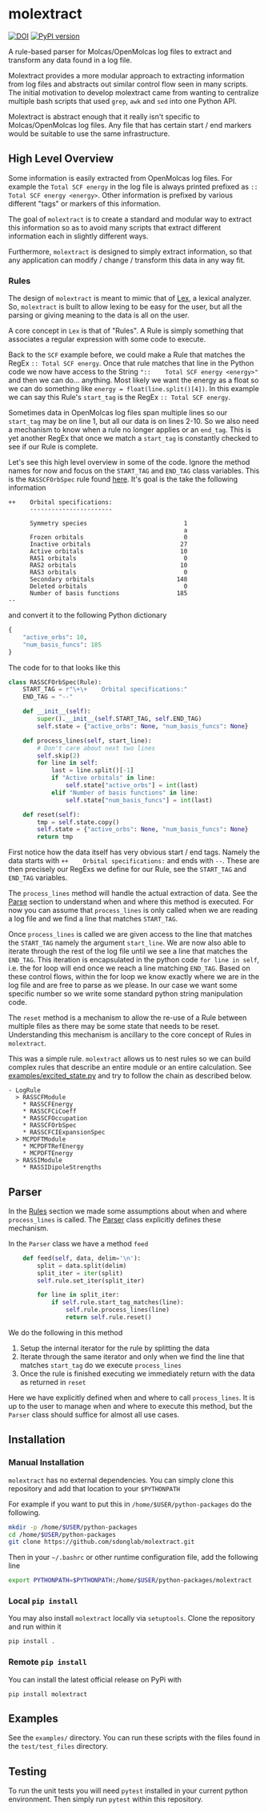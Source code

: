# molextract
[![DOI](https://zenodo.org/badge/DOI/10.5281/zenodo.7700454.svg)](https://doi.org/10.5281/zenodo.7700454)
[![PyPI version](https://img.shields.io/pypi/v/molextract.svg)](https://pypi.python.org/pypi/molextract)

A rule-based parser for Molcas/OpenMolcas log files to extract and transform any data
found in a log file.

Molextract provides a more modular approach to extracting information from log files and
abstracts out similar control flow seen in many scripts. The initial motivation to develop
molextract came from wanting to centralize multiple bash scripts that used `grep`, `awk` and `sed`
into one Python API.

Molextract is abstract enough that it really isn't specific to Molcas/OpenMolcas log files.
Any file that has certain start / end markers would be suitable to use the same infrastructure.

## High Level Overview
Some information is easily extracted from OpenMolcas log files. For example the `Total SCF energy`
in the log file is always printed prefixed as `::    Total SCF energy <energy>`. Other information
is prefixed by various different "tags" or markers of this information.

The goal of `molextract` is to create a standard and modular way to extract this information so
as to avoid many scripts that extract different information each in slightly different ways.

Furthermore, `molextract` is designed to simply extract information, so that any application can
modify / change / transform this data in any way fit.

### Rules
The design of `molextract` is meant to mimic that of [Lex](https://en.wikipedia.org/wiki/Lex_(software)), a lexical analyzer. So, `molextract`
is built to allow lexing to be easy for the user, but all the parsing or giving meaning to the
data is all on the user.

A core concept in `Lex` is that of "Rules". A Rule is simply something that associates a regular
expression with some code to execute.

Back to the `SCF` example before, we could make a Rule that matches the RegEx `:: Total SCF energy`.
Once that rule matches that line in the Python code we now have access to the String `"::    Total SCF energy <energy>"`
and then we can do... anything. Most likely we want the energy as a float so we can do something like
`energy = float(line.split()[4])`. In this example we can say this Rule's `start_tag` is the RegEx `:: Total SCF energy`.

Sometimes data in OpenMolcas log files span multiple lines so our `start_tag` may be on line 1, but all our data is on lines 2-10.
So we also need a mechanism to know when a rule no longer applies or an `end_tag`. This is yet another RegEx that once we
match a `start_tag` is constantly checked to see if our Rule is complete.

Let's see this high level overview in some of the code. Ignore the method names for now and focus
on the `START_TAG` and `END_TAG` class variables. This is the `RASSCFOrbSpec` rule found [here](https://github.com/sdonglab/molextract/blob/main/molextract/rules/molcas/rasscf.py#L84).
It's goal is the take the following information
```
++    Orbital specifications:
      -----------------------
 
      Symmetry species                           1
                                                 a
      Frozen orbitals                            0
      Inactive orbitals                         27
      Active orbitals                           10
      RAS1 orbitals                              0
      RAS2 orbitals                             10
      RAS3 orbitals                              0
      Secondary orbitals                       148
      Deleted orbitals                           0
      Number of basis functions                185
--
```
and convert it to the following Python dictionary
```python
{
    "active_orbs": 10,
    "num_basis_funcs": 185
}
```

The code for to that looks like this
```python
class RASSCFOrbSpec(Rule):
    START_TAG = r"\+\+    Orbital specifications:"
    END_TAG = "--"

    def __init__(self):
        super().__init__(self.START_TAG, self.END_TAG)
        self.state = {"active_orbs": None, "num_basis_funcs": None}

    def process_lines(self, start_line):
        # Don't care about next two lines
        self.skip(2)
        for line in self:
            last = line.split()[-1]
            if "Active orbitals" in line:
                self.state["active_orbs"] = int(last)
            elif "Number of basis functions" in line:
                self.state["num_basis_funcs"] = int(last)

    def reset(self):
        tmp = self.state.copy()
        self.state = {"active_orbs": None, "num_basis_funcs": None}
        return tmp
```
First notice how the data itself has very obvious start / end tags. Namely the data starts
with `++    Orbital specifications:` and ends with `--`. These are then precisely our RegExs
we define for our Rule, see the `START_TAG` and `END_TAG` variables.

The `process_lines` method will handle the actual extraction of data. See the [Parse](#parser)
section to understand when and where this method is executed. For now you can assume that
`process_lines` is only called when we are reading a log file and we find a line that matches
`START_TAG`.

Once `process_lines` is called we are given access to the line that matches the `START_TAG` namely
the argument `start_line`. We are now also able to iterate through the rest of the log file until
we see a line that matches the `END_TAG`. This iteration is encapsulated in the python code
`for line in self`, i.e. the for loop will end once we reach a line matching `END_TAG`. Based on
these control flows, within the for loop we know exactly where we are in the log file and are free
to parse as we please. In our case we want some specific number so we write some standard python string
manipulation code.

The `reset` method is a mechanism to allow the re-use of a Rule between multiple files as there
may be some state that needs to be reset. Understanding this mechanism is ancillary to the core
concept of Rules in `molextract`.

This was a simple rule. `molextract` allows us to nest rules so we can build complex rules that
describe an entire module or an entire calculation. See [examples/excited_state.py](https://github.com/sdonglab/molextract/blob/main/examples/excited_state.py)
and try to follow the chain as described below.
```
- LogRule
  > RASSCFModule
    * RASSCFEnergy
    * RASSCFCiCoeff
    * RASSCFOccupation
    * RASSCFOrbSpec
    * RASSCFCIExpansionSpec
  > MCPDFTModule
    * MCPDFTRefEnergy
    * MCPDFTEnergy
  > RASSIModule
    * RASSIDipoleStrengths
```

## Parser
In the [Rules](#rules) section we made some assumptions about when and where `process_lines` is called. The [Parser](https://github.com/sdonglab/molextract/blob/main/molextract/parser.py)
class explicitly defines these mechanism.

In the `Parser` class we have a method `feed`
```python
    def feed(self, data, delim='\n'):
        split = data.split(delim)
        split_iter = iter(split)
        self.rule.set_iter(split_iter)

        for line in split_iter:
            if self.rule.start_tag_matches(line):
                self.rule.process_lines(line)
                return self.rule.reset()
```
We do the following in this method
1. Setup the internal iterator for the rule by splitting the data
2. Iterate through the same iterator and only when we find the line that matches `start_tag`
do we execute `process_lines`
3. Once the rule is finished executing we immediately return with the data as returned in
`reset`

Here we have explicitly defined when and where to call `process_lines`. It is up to the user
to manage when and where to execute this method, but the `Parser` class should suffice for almost
all use cases.

## Installation
### Manual Installation
`molextract` has no external dependencies. You can simply clone this repository and add that location
to your `$PYTHONPATH`

For example if you want to put this in `/home/$USER/python-packages` do the following.

```bash
mkdir -p /home/$USER/python-packages
cd /home/$USER/python-packages
git clone https://github.com/sdonglab/molextract.git
```

Then in your `~/.bashrc` or other runtime configuration file, add the following line
```bash
export PYTHONPATH=$PYTHONPATH:/home/$USER/python-packages/molextract
```


### Local `pip install`
You may also install `molextract` locally via `setuptools`. Clone the repository and run within it
```bash
pip install .
```

### Remote `pip install`
You can install the latest official release on PyPi with 
```
pip install molextract
```

## Examples
See the `examples/` directory. You can run these scripts with the files found in the
`test/test_files` directory.

## Testing
To run the unit tests you will need `pytest` installed in your current python environment. Then
simply run `pytest` within this repository.
